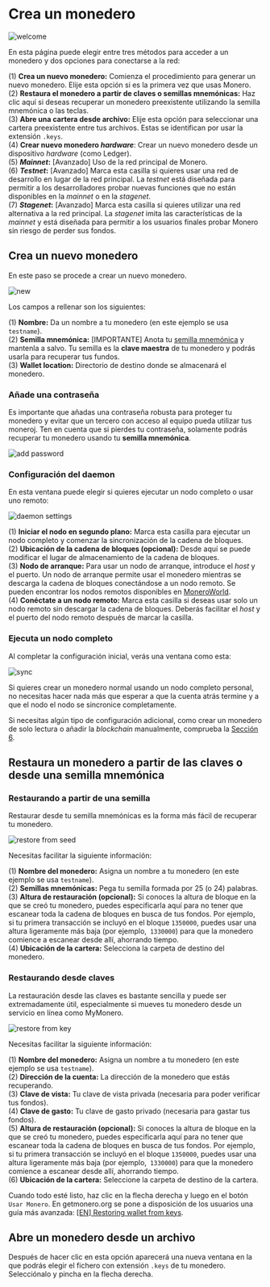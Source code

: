 # Crea un monedero
![welcome](media/wizard_2-options.png)

En esta página puede elegir entre tres métodos para acceder a un monedero y dos opciones para conectarse a la red:

(1) **Crea un nuevo monedero:** Comienza el procedimiento para generar un nuevo monedero. Elije esta opción si es la primera vez que usas Monero.    
(2) **Restaura el monedero a partir de claves o semillas mnemónicas:** Haz clic aquí si deseas recuperar un monedero preexistente utilizando la semilla mnemónica o las teclas.    
(3) **Abre una cartera desde archivo:** Elije esta opción para seleccionar una cartera preexistente entre tus archivos. Estas se identifican por usar la extensión `.keys`.    
(4) **Crear nuevo monedero _hardware_**: Crear un nuevo monedero desde un dispositivo _hardware_ (como Ledger).    
(5) **_Mainnet_:**  [Avanzado] Uso de la red principal de Monero.    
(6) **_Testnet_:**  [Avanzado] Marca esta casilla si quieres usar una red de desarrollo en lugar de la red principal. La _testnet_ está diseñada para permitir a los desarrolladores probar nuevas funciones que no están disponibles en la _mainnet_ o en la _stagenet_.    
(7) **_Stagenet_:** [Avanzado] Marca esta casilla si quieres utilizar una red alternativa a la red principal. La _stagenet_ imita las características de la _mainnet_ y está diseñada para permitir a los usuarios finales probar Monero sin riesgo de perder sus fondos.

## Crea un nuevo monedero

En este paso se procede a crear un nuevo monedero.

![new](media/wizard_3-create.png)

Los campos a rellenar son los siguientes:

(1) **Nombre:** Da un nombre a tu monedero (en este ejemplo se usa `testname`).    
(2) **Semilla mnemónica:** [IMPORTANTE] Anota tu [semilla mnemónica](https://getmonero.org/resources/moneropedia/mnemonicseed.html) y mantenla a salvo. Tu semilla es la **clave maestra** de tu monedero y podrás usarla para recuperar tus fundos.    
(3) **Wallet location:** Directorio de destino donde se almacenará el monedero.    

### Añade una contraseña

Es importante que añadas una contraseña robusta para proteger tu monedero y evitar que un tercero con acceso al equipo pueda utilizar tus moneroj.
Ten en cuenta que si pierdes tu contraseña, solamente podrás recuperar tu monedero usando tu **semilla mnemónica**.

![add password](media/wizard_4-pass.png)

### Configuración del daemon

En esta ventana puede elegir si quieres ejecutar un nodo completo o usar uno remoto:

![daemon settings](media/wizard_5-daemon-settings.png)

(1) **Iniciar el nodo en segundo plano:** Marca esta casilla para ejecutar un nodo completo y comenzar la sincronización de la cadena de bloques.    
(2) **Ubicación de la cadena de bloques (opcional):** Desde aquí se puede modificar el lugar de almacenamiento de la cadena de bloques.    
(3) **Nodo de arranque:** Para usar un nodo de arranque, introduce el _host_ y el puerto. Un nodo de arranque permite usar el monedero mientras se descarga la cadena de bloques conectándose a un nodo remoto. Se pueden encontrar los nodos remotos disponibles en [MoneroWorld](https://moneroworld.com/).    
(4) **Conéctate a un nodo remoto:** Marca esta casilla si deseas usar solo un nodo remoto sin descargar la cadena de bloques. Deberás facilitar el _host_ y el puerto del nodo remoto después de marcar la casilla.

### Ejecuta un nodo completo

Al completar la configuración inicial, verás una ventana como esta:

![sync](media/daemon-launch.png)

Si quieres crear un monedero normal usando un nodo completo personal, no necesitas hacer nada más que esperar a que la cuenta atrás termine y a que el nodo el nodo se sincronice completamente.

Si necesitas algún tipo de configuración adicional, como crear un monedero de solo lectura o añadir la _blockchain_ manualmente, comprueba la [Sección 6](#6-ajustes).

## Restaura un monedero a partir de las claves o desde una semilla mnemónica

### Restaurando a partir de una semilla

Restaurar desde tu semilla mnemónicas es la forma más fácil de recuperar tu monedero. 

![restore from seed](media/wizard_6-restore-seed.png)

Necesitas facilitar la siguiente información:

(1) **Nombre del monedero:** Asigna un nombre a tu monedero (en este ejemplo se usa `testname`).    
(2) **Semillas mnemónicas:** Pega tu semilla formada por 25 (o 24) palabras.    
(3) **Altura de restauración (opcional):** Si conoces la altura de bloque en la que se creó tu monedero, puedes especificarla aquí para no tener que escanear toda la cadena de bloques en busca de tus fondos. Por ejemplo, si tu primera transacción se incluyó en el bloque `1350000`, puedes usar una altura ligeramente más baja (por ejemplo,` 1330000`) para que la monedero comience a escanear desde allí, ahorrando tiempo.    
(4) **Ubicación de la cartera:** Selecciona la carpeta de destino del monedero.

### Restaurando desde claves

La restauración desde las claves es bastante sencilla y puede ser extremadamente útil, especialmente si mueves tu monedero desde un servicio en línea como MyMonero. 

![restore from key](media/wizard_7-restore-keys.png)

Necesitas facilitar la siguiente información:

(1) **Nombre del monedero:** Asigna un nombre a tu monedero (en este ejemplo se usa `testname`).    
(2) **Dirección de la cuenta:** La dirección de la monedero que estás recuperando.    
(3) **Clave de vista:** Tu clave de vista privada (necesaria para poder verificar tus fondos).    
(4) **Clave de gasto:** Tu clave de gasto privado (necesaria para gastar tus fondos).    
(5) **Altura de restauración (opcional):** Si conoces la altura de bloque en la que se creó tu monedero, puedes especificarla aquí para no tener que escanear toda la cadena de bloques en busca de tus fondos. Por ejemplo, si tu primera transacción se incluyó en el bloque `1350000`, puedes usar una altura ligeramente más baja (por ejemplo,` 1330000`) para que la monedero comience a escanear desde allí, ahorrando tiempo.    
(6) **Ubicación de la cartera:** Seleccione la carpeta de destino de la cartera.    

Cuando todo esté listo, haz clic en la flecha derecha y luego en el botón `Usar Monero`.
En getmonero.org se pone a disposición de los usuarios una guía más avanzada: [[EN] Restoring wallet from keys](https://getmonero.org/resources/user-guides/restore_from_keys.html).

## Abre un monedero desde un archivo
Después de hacer clic en esta opción aparecerá una nueva ventana en la que podrás elegir el fichero con extensión `.keys` de tu monedero.
Selecciónalo y pincha en la flecha derecha.

